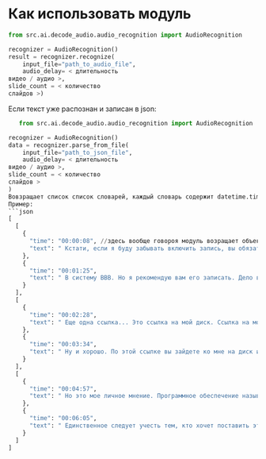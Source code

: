 # Как использовать модуль

```python
from src.ai.decode_audio.audio_recognition import AudioRecognition

recognizer = AudioRecognition()
result = recognizer.recognize(
    input_file="path_to_audio_file",
    audio_delay= < длительность
видео / аудио >,
slide_count = < количество
слайдов >)
```

Если текст уже распознан и записан в json:

```python
   from src.ai.decode_audio.audio_recognition import AudioRecognition

recognizer = AudioRecognition()
data = recognizer.parse_from_file(
    input_file="path_to_json_file",
    audio_delay= < длительность
видео / аудио >,
slide_count = < количество
слайдов >
)
Вовзращает список список словарей, каждый словарь содержит datetime.time времени начала отрывка и соответсвтвующий тест.
Пример:
```json
[
  [
    {
      "time": "00:00:08", //здесь вообще говороя модуль возращает объект datetime.time
      "text": " Кстати, если я буду забывать включить запись, вы обязательно мне напоминаете. Итак, зовут меня Новиков Александр Олегович. Я доцент кафедры информационных систем и технологий. И мы вместе с вами будем проходить, изучать курс электроника и схемотехники. И будем с вами встречаться два семестра. Нынешней весной и затем осенью. То есть в течение двух семетров мы будем изучать этот курс. Для начала... Для начала запомните вот этот адрес."
    },
    {
      "time": "00:01:25",
      "text": " В систему BBB. Но я рекомендую вам его записать. Дело в том, что когда я ставлю в расписание, привязываю этот адрес к какому-то занятию, у меня этот адрес привязывается ко всем занятиям. Поэтому запишите этот адрес, и мы по нему будем с вами встречаться в этом семестре. А по прошествии этой лекции я его сотру, чтобы не вводить в заблуждение остальных студентов."
    }
  ],
  [
    {
      "time": "00:02:28",
      "text": " Еще одна ссылка... Это ссылка на мой диск. Ссылка на мой диск. Если хотите, сразу проверьте, работает она или нет. То есть проверил?"
    },
    {
      "time": "00:03:34",
      "text": " Ну и хорошо. По этой ссылке вы зайдете ко мне на диск и увидите там две папки. Одна папка с литературой. Там все понятно. Литература поможет нам разобраться во всех вопросах. Вторая папка Tesla. Там находится программное обеспечение, при помощи которого мы будем разбираться с курсом на лабораторных работах. В папке Tesla есть два варианта загрузки программного обеспечения. Естественно, для тех, кому это захочется. Естественно, для тех, кому это захочется, вы можете поставить на свой ноутбук, то ПО, которым мы будем пользоваться на лабораторных работах."
    }
  ],
  [
    {
      "time": "00:04:57",
      "text": " Но это мое личное мнение. Программное обеспечение называется Electronic Vogue Bench. Оно очень старое. Его возраст можно оценить где-то в районе 2000 года. Конечно, существует более новое программное обеспечение. Есть различные варианты. Но бесплатных, более старых, нет. Поэтому бесплатное ПО, которое я имею право вам рекомендовать, только это. И мы на нем будем работать. Кстати, несмотря на то, что программное обеспечение достаточно старое, возможностей этого ПО вполне хватит за глаза,"
    },
    {
      "time": "00:06:05",
      "text": " Единственное следует учесть тем, кто хочет поставить это ПО, то после установки надо зайти на ярлык, зайти в свойства, зайти в совместимость и установить совместимость с Windows XP. Если этого не сделать, то при работе будут возникать, не знаю, как их назвать, лаги, баги, но вообще всякие неприятности с изображением, большинство из которых можно снять при помощи вот установки такой совместимости. Понятно, да?"
    }
  ]
]
```